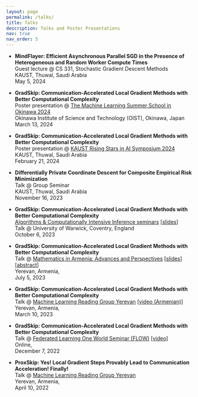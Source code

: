 ```yaml
---
layout: page
permalink: /talks/
title: Talks
description: Talks and Poster Presentations
nav: true
nav_order: 5
---
```


- **MindFlayer: Efficient Asynchronous Parallel SGD in the Presence of Heterogeneous and Random Worker Compute Times** \
  Guest lecture @ CS 331, Stochastic Gradient Descent Methods \
  KAUST, Thuwal, Saudi Arabia \
  May 5, 2024

- **GradSkip: Communication-Accelerated Local Gradient Methods with Better Computational Complexity** \
  Poster presentation @ [The Machine Learning Summer School in Okinawa 2024](https://groups.oist.jp/mlss) \
  Okinawa Institute of Science and Technology (OIST), Okinawa, Japan \
  March 13, 2024

- **GradSkip: Communication-Accelerated Local Gradient Methods with Better Computational Complexity** \
  Poster presentation @ [KAUST Rising Stars in AI Symposium 2024](https://cemse.kaust.edu.sa/ai/aii-symp-2024) \
  KAUST, Thuwal, Saudi Arabia \
  February 21, 2024

- **Differentially Private Coordinate Descent for Composite Empirical Risk Minimization** \
  Talk @ Group Seminar \
  KAUST, Thuwal, Saudi Arabia \
  November 16, 2023

- **GradSkip: Communication-Accelerated Local Gradient Methods with Better Computational Complexity** \
  [Algorithms & Computationally Intensive Inference seminars](https://warwick.ac.uk/fac/sci/statistics/news/algorithms-seminars/#:~:text=06/10-,Artavazd%20Maranjyan,-Link%20opens%20in) \[[slides](https://warwick.ac.uk/fac/sci/statistics/news/algorithms-seminars/slides_2023_10_06_arto_maranjyan_gradskip.pdf)\] \
  Talk @ University of Warwick, Coventry, England \
  October 6, 2023

- **GradSkip: Communication-Accelerated Local Gradient Methods with Better Computational Complexity** \
  Talk @ [Mathematics in Armenia: Advances and Perspectives](http://mathconf.sci.am/index.html) \[[slides](https://artomaranjyan.github.io/files/talk4slide.pdf)\] \[[abstract](http://mathconf.sci.am/MiA2023AbstractsBook.pdf#page=60)\] \
  Yerevan, Armenia, \
  July 5, 2023

- **GradSkip: Communication-Accelerated Local Gradient Methods with Better Computational Complexity** \
  Talk @ [Machine Learning Reading Group Yerevan](https://groups.google.com/g/ml-reading-group-yerevan/c/F_1OGqeFImY/m/BGDIqZAWBQAJ) \[[video (Armenian)](https://www.youtube.com/watch?v=w9iHPgE82oo)\] \
  Yerevan, Armenia, \
  March 10, 2023

- **GradSkip: Communication-Accelerated Local Gradient Methods with Better Computational Complexity** \
  Talk @ [Federated Learning One World Seminar (FLOW)](https://sites.google.com/view/one-world-seminar-series-flow/archive/2022?authuser=0#h.99nho9x1b8ju) \[[video](https://youtu.be/WWhY5tO-FiM)\] \
  Online, \
  December 7, 2022

- **ProxSkip: Yes! Local Gradient Steps Provably Lead to Communication Acceleration! Finally!** \
  Talk @ [Machine Learning Reading Group Yerevan](https://groups.google.com/g/ml-reading-group-yerevan/c/-TZmYEWATuI) \
  Yerevan, Armenia, \
  April 10, 2022


